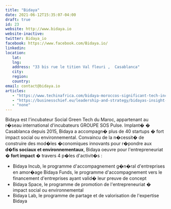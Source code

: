 ```yaml
---
title: "Bidaya"
date: 2021-06-12T15:35:07-04:00
draft: true
id: 23
website: http://www.bidaya.io
website-inactive: 
twitter: Bidaya_io
facebook: https://www.facebook.com/Bidaya.io/
linkedin: 
location: 
   lat: 
   lng: 
   address: "33 bis rue le titien Val fleuri ,  Casablanca"
   city: 
   region: 
   country: 
email: contact@bidaya.io
articles:
   - "https://www.techinafrica.com/bidaya-moroccos-significant-tech-incubator/"
   - "https://businesschief.eu/leadership-and-strategy/bidayas-insight-social-green-tech-morocco"
   - "none"
---
```

Bidaya est l'incubateur Social Green Tech du Maroc, appartenant au r�seau international d'incubateurs GROUPE SOS Pulse. Implant� � Casablanca depuis 2015, Bidaya a accompagn� plus de 40 startups � fort impact social ou environnemental.         Convaincu de la n�cessit� de construire des mod�les �conomiques innovants pour r�pondre aux <b>d�fis sociaux et environnementaux</b>, Bidaya oeuvre pour l'entrepreneuriat<b> � fort impact</b> � travers 4 p�les d'activit�s : <ul><li>   Bidaya Incub, le programme d'accompagnement g�n�ral d'entreprises en amor�age     Bidaya Funds, le programme d'accompagnement vers le financement d'entreprises ayant valid� leur preuve de concept </li><li>    Bidaya Space, le programme de promotion de l'entrepreneuriat � impact social ou environnemental</li><li>Bidaya Lab, le programme de partage et de valorisation de l'expertise Bidaya&nbsp;</li></ul>

